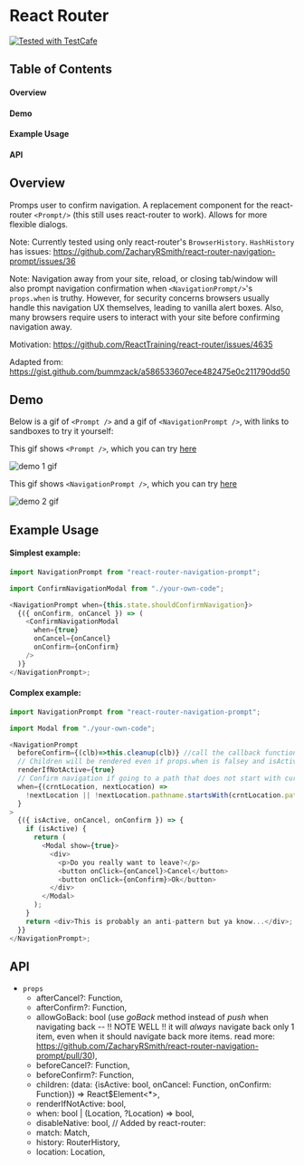 # React Router <NavigationPrompt/>

<a href="https://github.com/DevExpress/testcafe">
    <img alt="Tested with TestCafe" src="https://img.shields.io/badge/tested%20with-TestCafe-2fa4cf.svg">
</a>

## Table of Contents

#### Overview

#### Demo

#### Example Usage

#### API

## Overview

Promps user to confirm navigation. A replacement component for the react-router `<Prompt/>` (this still uses react-router to work). Allows for more flexible dialogs.

Note: Currently tested using only react-router's `BrowserHistory`. `HashHistory` has issues: https://github.com/ZacharyRSmith/react-router-navigation-prompt/issues/36

Note: Navigation away from your site, reload, or closing tab/window will also prompt navigation confirmation when `<NavigationPrompt/>`'s `props.when` is truthy. However, for security concerns browsers usually handle this navigation UX themselves, leading to vanilla alert boxes. Also, many browsers require users to interact with your site before confirming navigation away.

Motivation: https://github.com/ReactTraining/react-router/issues/4635

Adapted from: https://gist.github.com/bummzack/a586533607ece482475e0c211790dd50

## Demo

Below is a gif of `<Prompt />` and a gif of `<NavigationPrompt />`, with links to sandboxes to try it yourself:

This gif shows `<Prompt />`, which you can try [here](https://codesandbox.io/s/sleepy-dubinsky-3yc4k?file=/src/index.js)

![demo 1 gif](https://media.giphy.com/media/2t9sbep1TtRTHF2YJD/giphy.gif)

This gif shows `<NavigationPrompt />`, which you can try [here](https://9q3wn56zrp.codesandbox.io)

![demo 2 gif](https://media.giphy.com/media/oVkikQIhaZIzcEBK70/giphy.gif)

## Example Usage

#### Simplest example:

```javascript
import NavigationPrompt from "react-router-navigation-prompt";

import ConfirmNavigationModal from "./your-own-code";

<NavigationPrompt when={this.state.shouldConfirmNavigation}>
  {({ onConfirm, onCancel }) => (
    <ConfirmNavigationModal
      when={true}
      onCancel={onCancel}
      onConfirm={onConfirm}
    />
  )}
</NavigationPrompt>;
```

#### Complex example:

```javascript
import NavigationPrompt from "react-router-navigation-prompt";

import Modal from "./your-own-code";

<NavigationPrompt
  beforeConfirm={(clb)=>this.cleanup(clb)} //call the callback function when finished cleaning up
  // Children will be rendered even if props.when is falsey and isActive is false:
  renderIfNotActive={true}
  // Confirm navigation if going to a path that does not start with current path:
  when={(crntLocation, nextLocation) =>
    !nextLocation || !nextLocation.pathname.startsWith(crntLocation.pathname)
  }
>
  {({ isActive, onCancel, onConfirm }) => {
    if (isActive) {
      return (
        <Modal show={true}>
          <div>
            <p>Do you really want to leave?</p>
            <button onClick={onCancel}>Cancel</button>
            <button onClick={onConfirm}>Ok</button>
          </div>
        </Modal>
      );
    }
    return <div>This is probably an anti-pattern but ya know...</div>;
  }}
</NavigationPrompt>;
```

## API

- `props`
  - afterCancel?: Function,
  - afterConfirm?: Function,
  - allowGoBack: bool (use _goBack_ method instead of _push_ when navigating back -- !! NOTE WELL !! it will _always_ navigate back only 1 item, even when it should navigate back more items.  read more: https://github.com/ZacharyRSmith/react-router-navigation-prompt/pull/30),
  - beforeCancel?: Function,
  - beforeConfirm?: Function,
  - children: (data: {isActive: bool, onCancel: Function, onConfirm: Function}) => React$Element<\*>,
  - renderIfNotActive: bool,
  - when: bool | (Location, ?Location) => bool,
  - disableNative: bool,
    // Added by react-router:
  - match: Match,
  - history: RouterHistory,
  - location: Location,
